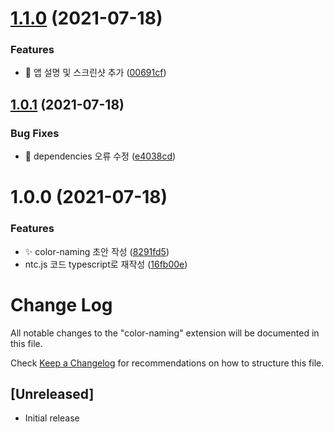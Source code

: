 # [1.1.0](https://github.com/divlook/vscode-color-naming/compare/v1.0.1...v1.1.0) (2021-07-18)


### Features

* :memo: 앱 설명 및 스크린샷 추가 ([00691cf](https://github.com/divlook/vscode-color-naming/commit/00691cf6b18c044888853a5bd023bb4a801f4d48))

## [1.0.1](https://github.com/divlook/vscode-color-naming/compare/v1.0.0...v1.0.1) (2021-07-18)


### Bug Fixes

* :bug: dependencies 오류 수정 ([e4038cd](https://github.com/divlook/vscode-color-naming/commit/e4038cd0b76c49b1321a672446e288d876962ee5))

# 1.0.0 (2021-07-18)


### Features

* :sparkles: color-naming 초안 작성 ([8291fd5](https://github.com/divlook/vscode-color-naming/commit/8291fd52e2301eadaefc13dd0cbad7acc03681e6))
* ntc.js 코드 typescript로 재작성 ([16fb00e](https://github.com/divlook/vscode-color-naming/commit/16fb00ebe0dd41176402d504ca327d1e5d3218df))

# Change Log

All notable changes to the "color-naming" extension will be documented in this file.

Check [Keep a Changelog](http://keepachangelog.com/) for recommendations on how to structure this file.

## [Unreleased]

- Initial release
